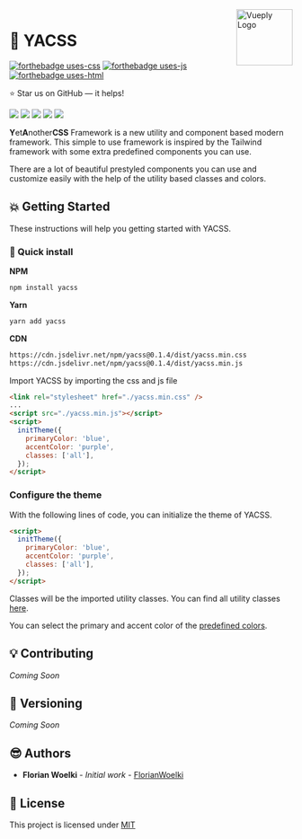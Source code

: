 <a href="https://daycademy.github.io/vueply/">
    <img src="https://i.imgur.com/m3yGh5b.png" alt="Vueply Logo" align="right" height="100" />
</a>

# 🎨 YACSS

[![forthebadge uses-css](https://forthebadge.com/images/badges/uses-css.svg)](https://forthebadge.com/)
[![forthebadge uses-js](https://forthebadge.com/images/badges/uses-js.svg)](https://forthebadge.com/)
[![forthebadge uses-html](https://forthebadge.com/images/badges/uses-html.svg)](https://forthebadge.com/)

:star: Star us on GitHub — it helps!

<a href="https://www.npmjs.com/package/yacss"><img src="https://badge.fury.io/js/yacss.svg"></a>
<a href="https://opensource.org/licenses/MIT"><img src="https://img.shields.io/github/license/FlorianWoelki/yacss.svg"></a>
<a href="https://www.npmjs.com/package/yacss"><img src="https://img.shields.io/npm/dt/yacss.svg"></a>
<a href="https://www.npmjs.com/package/yacss"><img src="https://img.shields.io/npm/dm/yacss.svg"></a>
[![](https://data.jsdelivr.com/v1/package/npm/yacss/badge)](https://www.jsdelivr.com/package/npm/yacss)

**Y**et**A**nother**CSS** Framework is a new utility and component based modern framework. This simple to use framework is inspired by the Tailwind framework with some extra predefined components you can use.

There are a lot of beautiful prestyled components you can use and customize easily with the help of the utility based classes and colors.

## 💥 Getting Started

These instructions will help you getting started with YACSS.

### 🔨 Quick install

**NPM**

```sh
npm install yacss
```

**Yarn**

```sh
yarn add yacss
```

**CDN**

```sh
https://cdn.jsdelivr.net/npm/yacss@0.1.4/dist/yacss.min.css
https://cdn.jsdelivr.net/npm/yacss@0.1.4/dist/yacss.min.js
```

Import YACSS by importing the css and js file

```html
<link rel="stylesheet" href="./yacss.min.css" />
...
<script src="./yacss.min.js"></script>
<script>
  initTheme({
    primaryColor: 'blue',
    accentColor: 'purple',
    classes: ['all'],
  });
</script>
```

### Configure the theme

With the following lines of code, you can initialize the theme of YACSS.

```html
<script>
  initTheme({
    primaryColor: 'blue',
    accentColor: 'purple',
    classes: ['all'],
  });
</script>
```

Classes will be the imported utility classes. You can find all utility classes [here](https://github.com/FlorianWoelki/YACSS/blob/master/src/script/main.ts).

You can select the primary and accent color of the [predefined colors](https://github.com/FlorianWoelki/YACSS/blob/master/src/colors.js).

## 💡 Contributing

_Coming Soon_

## 🎨 Versioning

_Coming Soon_

## 😎 Authors

- **Florian Woelki** - _Initial work_ - [FlorianWoelki](https://github.com/FlorianWoelki/)

## 📕 License

This project is licensed under [MIT](https://opensource.org/licenses/MIT)
